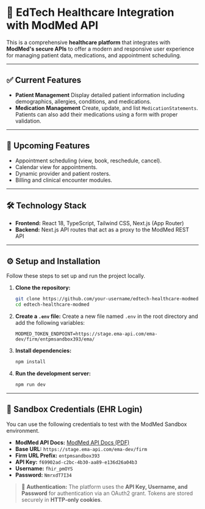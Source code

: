 # 🏥 EdTech Healthcare Integration with ModMed API

This is a comprehensive **healthcare platform** that integrates with **ModMed's secure APIs** to offer a modern and responsive user experience for managing patient data, medications, and appointment scheduling.

-----

## ✅ Current Features

  * **Patient Management**
    Display detailed patient information including demographics, allergies, conditions, and medications.
  * **Medication Management**
    Create, update, and list `MedicationStatements`. Patients can also add their medications using a form with proper validation.

-----

## 📅 Upcoming Features

  * Appointment scheduling (view, book, reschedule, cancel).
  * Calendar view for appointments.
  * Dynamic provider and patient rosters.
  * Billing and clinical encounter modules.

-----

## 🛠️ Technology Stack

  * **Frontend:** React 18, TypeScript, Tailwind CSS, Next.js (App Router)
  * **Backend:** Next.js API routes that act as a proxy to the ModMed REST API

-----

## ⚙️ Setup and Installation

Follow these steps to set up and run the project locally.

1.  **Clone the repository:**
    ```bash
    git clone https://github.com/your-username/edtech-healthcare-modmed.git
    cd edtech-healthcare-modmed
    ```
2.  **Create a `.env` file:**
    Create a new file named `.env` in the root directory and add the following variables:
    ```env
    MODMED_TOKEN_ENDPOINT=https://stage.ema-api.com/ema-dev/firm/entpmsandbox393/ema/
    ```
3.  **Install dependencies:**
    ```bash
    npm install
    ```
4.  **Run the development server:**
    ```bash
    npm run dev
    ```

-----

## 🔑 Sandbox Credentials (EHR Login)

You can use the following credentials to test with the ModMed Sandbox environment.

  * **ModMed API Docs:** [ModMed API Docs (PDF)](https://www.modmed.com/wp-content/uploads/2023/04/MMI-API-Documentation-April-2023.pdf)
  * **Base URL:** `https://stage.ema-api.com/ema-dev/firm`
  * **Firm URL Prefix:** `entpmsandbox393`
  * **API Key:** `f69902ad-c2bc-4b30-aa89-e136d26a04b3`
  * **Username:** `fhir_pmOYS`
  * **Password:** `NmrxdT7I34`

> 🔐 **Authentication:** The platform uses the **API Key, Username, and Password** for authentication via an OAuth2 grant. Tokens are stored securely in **HTTP-only cookies**.

